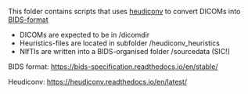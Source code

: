 This folder contains scripts that uses [heudiconv](https://heudiconv.readthedocs.io/en/latest/) to convert DICOMs into [BIDS-format](https://bids-specification.readthedocs.io/en/stable/)

- DICOMs are expected to be in /dicomdir
- Heuristics-files are located in subfolder /heudiconv_heuristics
- NIfTIs are written into a BIDS-organised folder /sourcedata (SIC!)

BIDS format: https://bids-specification.readthedocs.io/en/stable/

Heudiconv: https://heudiconv.readthedocs.io/en/latest/
